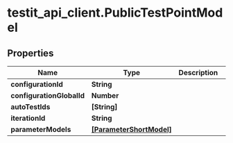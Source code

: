# testit_api_client.PublicTestPointModel

## Properties

Name | Type | Description | Notes
------------ | ------------- | ------------- | -------------
**configurationId** | **String** |  | [optional] 
**configurationGlobalId** | **Number** |  | [optional] 
**autoTestIds** | **[String]** |  | [optional] 
**iterationId** | **String** |  | [optional] 
**parameterModels** | [**[ParameterShortModel]**](ParameterShortModel.md) |  | [optional] 


